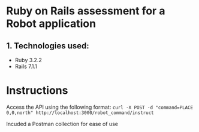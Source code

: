 # Ruby on Rails assessment for a Robot application

## 1. Technologies used:

- Ruby 3.2.2
- Rails 7.1.1

# Instructions

Access the API using the following format:
```curl -X POST -d "command=PLACE 0,0,north" http://localhost:3000/robot_command/instruct```

Incuded a Postman collection for ease of use
